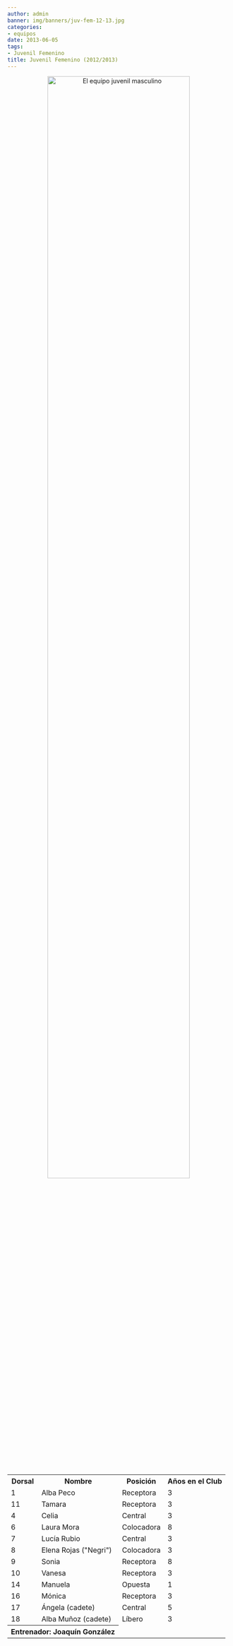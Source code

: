 ```yaml
---
author: admin
banner: img/banners/juv-fem-12-13.jpg
categories:
- equipos
date: 2013-06-05
tags:
- Juvenil Femenino
title: Juvenil Femenino (2012/2013)
---
```


<center>
<a target="_new" href="http://www.advmiguelturra.org/img/banners/juv-fem-12-13.jpg">
<img alt="El equipo juvenil masculino" width="80%" align="center" src="http://www.advmiguelturra.org/img/banners/juv-fem-12-13.jpg"/> </a>
</center>

<p>&nbsp;</p>

<table align="center">
  <tr>
	<th>Dorsal</th>
	<th>Nombre</th>
	<th>Posición</th>
	<th>Años en el Club</th>
  </tr>

  <tr>
	<td>1</td>
	<td>Alba Peco</td>
	<td>Receptora</td>
	<td>3</td>
  </tr>

  <tr>
	<td>11</td>
	<td>Tamara</td>
	<td>Receptora</td>
	<td>3</td>
  </tr>

  <tr>
	<td>4</td>
	<td>Celia</td>
	<td>Central</td>
	<td>3</td>
  </tr>

  <tr>
	<td>6</td>
	<td>Laura Mora</td>
	<td>Colocadora</td>
	<td>8</td>
  </tr>

  <tr>
	<td>7</td>
	<td>Lucía Rubio</td>
	<td>Central</td>
	<td>3</td>
  </tr>

  <tr>
	<td>8</td>
	<td>Elena Rojas ("Negri")</td>
	<td>Colocadora</td>
	<td>3</td>
  </tr>

  <tr>
	<td>9</td>
	<td>Sonia</td>
	<td>Receptora</td>
	<td>8</td>
  </tr>

  <tr>
	<td>10</td>
	<td>Vanesa</td>
	<td>Receptora</td>
	<td>3</td>
  </tr>

  <tr>
	<td>14</td>
	<td>Manuela</td>
	<td>Opuesta</td>
	<td>1</td>
  </tr>

  <tr>
	<td>16</td>
	<td>Mónica</td>
	<td>Receptora</td>
	<td>3</td>
  </tr>

  <tr>
	<td>17</td>
	<td>Ángela (cadete)</td>
	<td>Central</td>
	<td>5</td>
  </tr>

  <tr>
	<td>18</td>
	<td>Alba Muñoz (cadete)</td>
	<td>Líbero</td>
	<td>3</td>
  </tr>

  <tr>
	<th colspan="2">Entrenador: Joaquín González </td>
  </tr>
</table>
<!-- break -->

